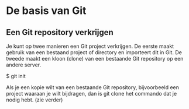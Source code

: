 # De basis van Git

## Een Git repository verkrijgen

Je kunt op twee manieren een Git project verkrijgen. De eerste maakt gebruik van een bestaand project of directory en importeert dit in Git. De tweede maakt een kloon (clone) van een bestaande Git repository op een andere server.

$ git init

Als je een kopie wilt van een bestaande Git repository, bijvoorbeeld een project waaraan je wilt bijdragen, dan is git clone het commando dat je nodig hebt. (zie verder)
